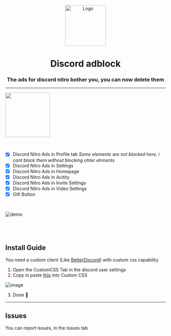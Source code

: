 <p align="center">
  <img src="https://raw.githubusercontent.com/CroissantDuNord/discord-adblock/main/media/logo.svg" width="128px" height="128px" alt="Logo">
</p>
<h1 align="center">Discord adblock</h1>
<h3 align="center">The ads for discord nitro bother you, you can now delete them</h3>
</p>
 
 ---
 
 [<img src="https://img.shields.io/badge/CustomCSS-Click-%3CCOLOR%3E" width="140"/>](https://raw.githubusercontent.com/CroissantDuNord/discord-adblock/main/adblock.css)
 
&nbsp;
 
- [x] Discord Nitro Ads in Profile tab *Some elements are not blocked here, i cant block them without blocking ohter elrments*
- [x] Discord Nitro Ads in Settings
- [x] Discord Nitro Ads in Homepage
- [x] Discord Nitro Ads in Acitity
- [x] Discord Nitro Ads in Invite Settings
- [x] Discord Nitro Ads in Video Settings
- [x] Gift Button

&nbsp;

![demo](https://github.com/CroissantDuNord/discord-adblock/blob/main/media/demo.png?raw=true)

&nbsp;
---

## Install Guide

You need a custom client (Like [BetterDiscord](https://betterdiscord.app/)) with custom css capability

1. Open the CustomCSS Tab in the discord user settings
2. Copy in paste [this](https://raw.githubusercontent.com/CroissantDuNord/discord-adblock/main/adblock.css) into Custom CSS

![image](https://user-images.githubusercontent.com/79372025/204670948-cde707d0-5489-4726-9f7e-a46edc8d6d19.png)


3. Done 🎉


****

## Issues

You can report issues, in the issues tab

